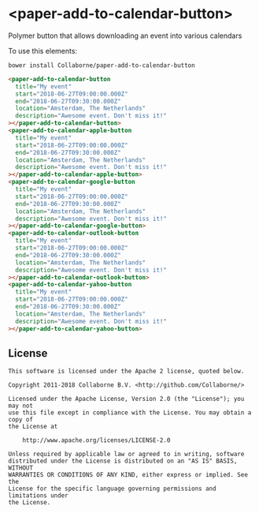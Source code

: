 # \<paper-add-to-calendar-button\>

Polymer button that allows downloading an event into various calendars

To use this elements:

`bower install Collaborne/paper-add-to-calendar-button`

<!--
```
<custom-element-demo>
  <template>
    <link rel="import" href="paper-add-to-calendar-button.html">
    <link rel="import" href="paper-add-to-calendar-apple-button.html">
    <link rel="import" href="paper-add-to-calendar-google-button.html">
    <link rel="import" href="paper-add-to-calendar-outlook-button.html">
    <link rel="import" href="paper-add-to-calendar-yahoo-button.html">
    <next-code-block></next-code-block>
  </template>
</custom-element-demo>
```
-->
```html
<paper-add-to-calendar-button
  title="My event"
  start="2018-06-27T09:00:00.000Z"
  end="2018-06-27T09:30:00.000Z"
  location="Amsterdam, The Netherlands"
  description="Awesome event. Don't miss it!"
></paper-add-to-calendar-button>
<paper-add-to-calendar-apple-button
  title="My event"
  start="2018-06-27T09:00:00.000Z"
  end="2018-06-27T09:30:00.000Z"
  location="Amsterdam, The Netherlands"
  description="Awesome event. Don't miss it!"
></paper-add-to-calendar-apple-button>
<paper-add-to-calendar-google-button
  title="My event"
  start="2018-06-27T09:00:00.000Z"
  end="2018-06-27T09:30:00.000Z"
  location="Amsterdam, The Netherlands"
  description="Awesome event. Don't miss it!"
></paper-add-to-calendar-google-button>
<paper-add-to-calendar-outlook-button
  title="My event"
  start="2018-06-27T09:00:00.000Z"
  end="2018-06-27T09:30:00.000Z"
  location="Amsterdam, The Netherlands"
  description="Awesome event. Don't miss it!"
></paper-add-to-calendar-outlook-button>
<paper-add-to-calendar-yahoo-button
  title="My event"
  start="2018-06-27T09:00:00.000Z"
  end="2018-06-27T09:30:00.000Z"
  location="Amsterdam, The Netherlands"
  description="Awesome event. Don't miss it!"
></paper-add-to-calendar-yahoo-button>
```

## License

    This software is licensed under the Apache 2 license, quoted below.

    Copyright 2011-2018 Collaborne B.V. <http://github.com/Collaborne/>

    Licensed under the Apache License, Version 2.0 (the "License"); you may not
    use this file except in compliance with the License. You may obtain a copy of
    the License at

        http://www.apache.org/licenses/LICENSE-2.0

    Unless required by applicable law or agreed to in writing, software
    distributed under the License is distributed on an "AS IS" BASIS, WITHOUT
    WARRANTIES OR CONDITIONS OF ANY KIND, either express or implied. See the
    License for the specific language governing permissions and limitations under
    the License.